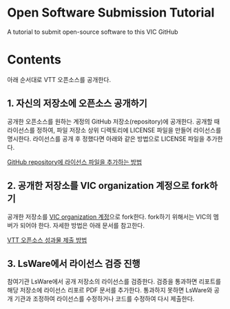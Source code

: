 # Open Software Submission Tutorial
A tutorial to submit open-source software to this VIC GitHub

# Contents
아래 순서대로 VTT 오픈소스를 공개한다.

## 1. 자신의 저장소에 오픈소스 공개하기
공개한 오픈소스를 원하는 계정의 GitHub 저장소(repository)에 공개한다. 공개할 때 라이선스를 정하여, 파일 저장소 상위 디렉토리에 LICENSE 파일을 만들어 라이선스를 명시한다. 라이선스를 공개 후 정했다면 아래와 같은 방법으로 LICENSE 파일을 추가한다.

[GitHub repository에 라이선스 파일을 추가하는 방법](https://help.github.com/articles/adding-a-license-to-a-repository/)

## 2. 공개한 저장소를 VIC organization 계정으로 fork하기

공개한 저장소를 [VIC organization 계정](https://github.com/videoturingtest)으로 fork한다. fork하기 위해서는 VIC의 멤버가 되어야 한다. 자세한 방법은 아래 문서를 참고한다.

[VTT 오픈소스 성과물 제출 방법](osw-submission-tutorial.md)

## 3. LsWare에서 라이선스 검증 진행

참여기관 LsWare에서 공개 저장소의 라이선스를 검증한다. 검증을 통과하면 리포트를 해당 저장소에 라이선스 리포르 PDF 문서를 추가한다. 통과하지 못하면 LsWare와 공개 기관과 조정하여 라이선스를 수정하거나 코드를 수정하여 다시 제출한다.
